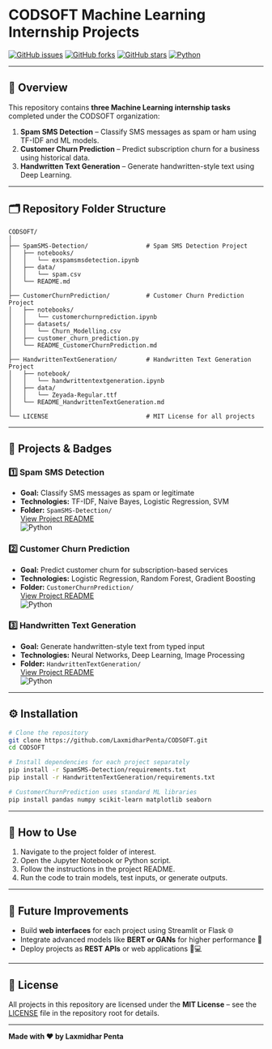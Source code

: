 # CODSOFT Machine Learning Internship Projects

[![GitHub issues](https://img.shields.io/github/issues/LaxmidharPenta/CODSOFT)](https://github.com/LaxmidharPenta/CODSOFT/issues)
[![GitHub forks](https://img.shields.io/github/forks/LaxmidharPenta/CODSOFT)](https://github.com/LaxmidharPenta/CODSOFT/network)
[![GitHub stars](https://img.shields.io/github/stars/LaxmidharPenta/CODSOFT)](https://github.com/LaxmidharPenta/CODSOFT/stargazers)
[![Python](https://img.shields.io/badge/Python-3.12-blue.svg)](https://www.python.org/)

---

## 📌 Overview

This repository contains **three Machine Learning internship tasks** completed under the CODSOFT organization:

1. **Spam SMS Detection** – Classify SMS messages as spam or ham using TF-IDF and ML models.
2. **Customer Churn Prediction** – Predict subscription churn for a business using historical data.
3. **Handwritten Text Generation** – Generate handwritten-style text using Deep Learning.

---


## 🗂️ Repository Folder Structure

```
CODSOFT/
│
├── SpamSMS-Detection/                # Spam SMS Detection Project
│   ├── notebooks/
│   │   └── exspamsmsdetection.ipynb
│   ├── data/
│   │   └── spam.csv
│   └── README.md
│
├── CustomerChurnPrediction/          # Customer Churn Prediction Project
│   ├── notebooks/
│   │   └── customerchurnprediction.ipynb
│   ├── datasets/
│   │   └── Churn_Modelling.csv
│   ├── customer_churn_prediction.py
│   └── README_CustomerChurnPrediction.md
│
├── HandwrittenTextGeneration/        # Handwritten Text Generation Project
│   ├── notebook/
│   │   └── handwrittentextgeneration.ipynb
│   ├── data/
│   │   └── Zeyada-Regular.ttf
│   └── README_HandwrittenTextGeneration.md
│
└── LICENSE                           # MIT License for all projects
```

---

## 📂 Projects & Badges

### 1️⃣ Spam SMS Detection
- **Goal:** Classify SMS messages as spam or legitimate  
- **Technologies:** TF-IDF, Naive Bayes, Logistic Regression, SVM  
- **Folder:** `SpamSMS-Detection/`  
[View Project README](SpamSMSDetection/README_SpamSMSDetection.md)  
![Python](https://img.shields.io/badge/Python-3.12-blue)

### 2️⃣ Customer Churn Prediction
- **Goal:** Predict customer churn for subscription-based services  
- **Technologies:** Logistic Regression, Random Forest, Gradient Boosting  
- **Folder:** `CustomerChurnPrediction/`  
[View Project README](CustomerChurnPrediction/README_CustomerChurnPrediction.md)  
![Python](https://img.shields.io/badge/Python-3.12-blue)

### 3️⃣ Handwritten Text Generation
- **Goal:** Generate handwritten-style text from typed input  
- **Technologies:** Neural Networks, Deep Learning, Image Processing  
- **Folder:** `HandwrittenTextGeneration/`  
[View Project README](HandwrittenTextGeneration/readme_HandwrittenTextGeneration.md)  
![Python](https://img.shields.io/badge/Python-3.12-blue)

---

## ⚙️ Installation

```bash
# Clone the repository
git clone https://github.com/LaxmidharPenta/CODSOFT.git
cd CODSOFT

# Install dependencies for each project separately
pip install -r SpamSMS-Detection/requirements.txt
pip install -r HandwrittenTextGeneration/requirements.txt

# CustomerChurnPrediction uses standard ML libraries
pip install pandas numpy scikit-learn matplotlib seaborn
```

---

## 🚀 How to Use

1. Navigate to the project folder of interest.
2. Open the Jupyter Notebook or Python script.
3. Follow the instructions in the project README.
4. Run the code to train models, test inputs, or generate outputs.

---

## 🔮 Future Improvements

- Build **web interfaces** for each project using Streamlit or Flask 🌐  
- Integrate advanced models like **BERT or GANs** for higher performance 🧠  
- Deploy projects as **REST APIs** or web applications 📱💻  

---

## 📝 License

All projects in this repository are licensed under the **MIT License** – see the [LICENSE](LICENSE) file in the repository root for details.

---

**Made with ❤️ by Laxmidhar Penta**
